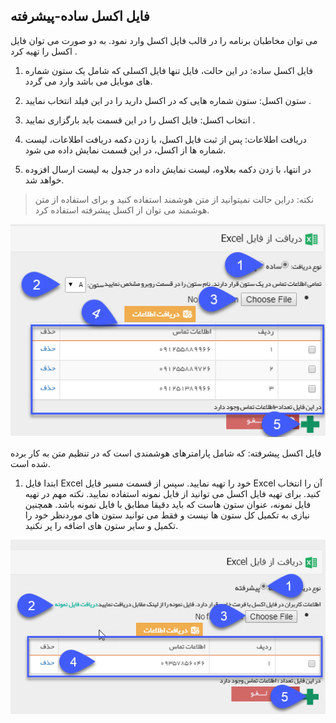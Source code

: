 ﻿## فایل اکسل ساده-پیشرفته

می توان مخاطبان برنامه را در قالب فایل اکسل وارد نمود. به دو صورت می توان فایل اکسل را تهیه کرد .

1. فایل اکسل ساده: در این حالت، فایل تنها فایل اکسلی که شامل یک ستون شماره های موبایل می باشد وارد می گردد.

2. ستون اکسل: ستون شماره هایی که در اکسل دارید را در این فیلد انتخاب نمایید .

3. انتخاب اکسل: فایل اکسل را در این قسمت باید بارگزاری نمایید .

4. دریافت اطلاعات: پس از ثبت فایل اکسل، با زدن دکمه دریافت اطلاعات، لیست شماره ها  از اکسل، در این قسمت نمایش داده می شود.

5. در انتها، با زدن دکمه بعلاوه، لیست نمایش داده در جدول به لیست ارسال افزوده خواهد شد.

> نکته: دراین حالت نمیتوانید از متن هوشمند استفاده کنید و برای استفاده از متن هوشمند می توان از اکسل پیشرفته استفاده کرد.

![](advertise-Step3SelectAudiences-bank9.png)

فایل اکسل پیشرفته: که شامل پارامترهای هوشمندی است که در تنظیم متن به کار برده شده است.

 1. ابتدا فایل Excel  خود را تهیه نمایید. سپس از قسمت مسیر فایل Excel آن را انتخاب کنید. برای تهیه فایل اکسل می توانید از فایل نمونه استفاده نمایید. نکته مهم در تهیه فایل نمونه، عنوان ستون هاست که باید دقیقا مطابق با فایل نمونه باشد. همچنین نیازی به تکمیل کل ستون ها نیست و فقط می توانید ستون های موردنظر خود را تکمیل و سایر ستون های اضافه را پر نکنید.
 
 ![](advertise-Step3SelectAudiences-bank10.png)
 
 
 
 
 
 
 
 
 
 
 
 
 
 
 
 
 
 
 
 
 
 
